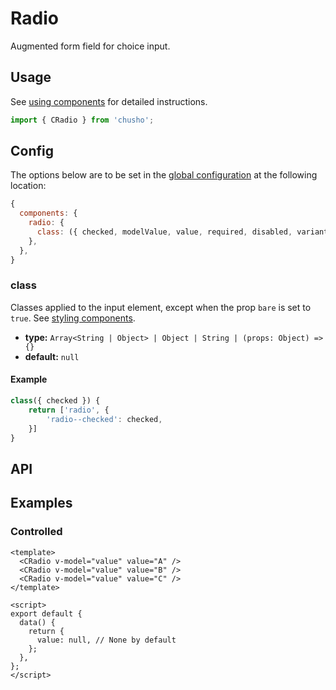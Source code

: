 # Radio

Augmented form field for choice input.

<Showcase>
    <ExampleRadio />
</Showcase>

## Usage

See [using components](/guide/using-components) for detailed instructions.

```js
import { CRadio } from 'chusho';
```

## Config

The options below are to be set in the [global configuration](/guide/config.html) at the following location:

```js
{
  components: {
    radio: {
      class: ({ checked, modelValue, value, required, disabled, variant }) => {},
    },
  },
}
```

### class

Classes applied to the input element, except when the prop `bare` is set to `true`. See [styling components](/guide/styling-components).

- **type:** `Array<String | Object> | Object | String | (props: Object) => {}`
- **default:** `null`

#### Example

```js
class({ checked }) {
    return ['radio', {
        'radio--checked': checked,
    }]
}
```

## API

<Docgen :components="['CRadio']" />

## Examples

### Controlled

```vue
<template>
  <CRadio v-model="value" value="A" />
  <CRadio v-model="value" value="B" />
  <CRadio v-model="value" value="C" />
</template>

<script>
export default {
  data() {
    return {
      value: null, // None by default
    };
  },
};
</script>
```
